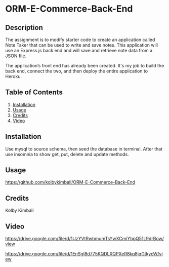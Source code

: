 # ORM-E-Commerce-Back-End

## Description

The assignment is to modify starter code to create an application called Note Taker that can be used to write and save notes. This application will use an Express.js back end and will save and retrieve note data from a JSON file.

The application’s front end has already been created. It's my job to build the back end, connect the two, and then deploy the entire application to Heroku.

## Table of Contents

  1. [Installation](#Installation)
  2. [Usage](#Usage)
  3. [Credits](#Credits)
  4. [Video](#Video)

## Installation

Use mysql to source schema, then seed the database in terminal. After that use insomnia to show get, put, delete and update methods. 

## Usage
https://github.com/kolbykimball/ORM-E-Commerce-Back-End

## Credits

Kolby Kimball 

## Video 

https://drive.google.com/file/d/1UzYVtRwbmumTsYwXCmiYbpQ51L9drBow/view

https://drive.google.com/file/d/1EnSgI8d775KQDLXQPXeR8kq8jqGtkycW/view
